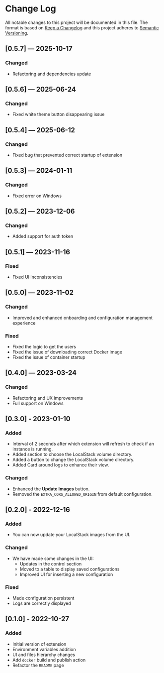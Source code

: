# Change Log

All notable changes to this project will be documented in this file. The format is based on [Keep a Changelog](http://keepachangelog.com/) and this project adheres to [Semantic Versioning](http://semver.org/).

## [0.5.7] — 2025-10-17

### Changed

- Refactoring and dependencies update

## [0.5.6] — 2025-06-24

### Changed

- Fixed white theme button disappearing issue

## [0.5.4] — 2025-06-12

### Changed

- Fixed bug that prevented correct startup of extension

## [0.5.3] — 2024-01-11

### Changed

- Fixed error on Windows
 
## [0.5.2] — 2023-12-06

### Changed

- Added support for auth token
  
## [0.5.1] — 2023-11-16

### Fixed

- Fixed UI inconsistencies

## [0.5.0] — 2023-11-02

### Changed

- Improved and enhanced onboarding and configuration management experience

### Fixed

- Fixed the logic to get the users
- Fixed the issue of downloading correct Docker image
- Fixed the issue of container startup

## [0.4.0] — 2023-03-24

### Changed

- Refactoring and UX improvements
- Full support on Windows

## [0.3.0] - 2023-01-10

### Added

- Interval of 2 seconds after which extension will refresh to check if an instance is running.
- Added section to choose the LocalStack volume directory.
- Added a button to change the LocalStack volume directory.
- Added Card around logs to enhance their view.

### Changed

- Enhanced the **Update Images** button.
- Removed the `EXTRA_CORS_ALLOWED_ORIGIN` from default configuration.

## [0.2.0] - 2022-12-16

### Added

- You can now update your LocalStack images from the UI.

### Changed

- We have made some changes in the UI:
    - Updates in the control section
    - Moved to a table to display saved configurations
    - Improved UI for inserting a new configuration

### Fixed

- Made configuration persistent
- Logs are correctly displayed

## [0.1.0] - 2022-10-27

### Added

- Initial version of extension
- Environment variables addition
- UI and files hierarchy changes
- Add `docker` build and publish action 
- Refactor the `README` page 
